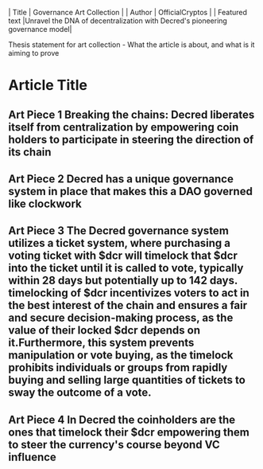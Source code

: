 | Title               | Governance Art Collection |
| Author              | OfficialCryptos |
| Featured text       |Unravel the DNA of decentralization with Decred's pioneering governance model|

Thesis statement for art collection - What the article is about, and what is it aiming to prove

# Article Title

## Art Piece 1 Breaking the chains: Decred liberates itself from centralization by empowering coin holders to participate in steering the direction of its chain

## Art Piece 2 Decred has a unique governance system in place that makes this a DAO governed like clockwork

## Art Piece 3 The Decred governance system utilizes a ticket system, where purchasing a voting ticket with $dcr will timelock that $dcr into the ticket until it is called to vote, typically within 28 days but potentially up to 142 days. timelocking of $dcr incentivizes voters to act in the best interest of the chain and ensures a fair and secure decision-making process, as the value of their locked $dcr depends on it.Furthermore, this system prevents manipulation or vote buying, as the timelock prohibits individuals or groups from rapidly buying and selling large quantities of tickets to sway the outcome of a vote.

## Art Piece 4 In Decred the coinholders are the ones that timelock their $dcr empowering them to steer the currency's course beyond VC influence
